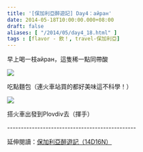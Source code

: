 ```yaml
---
title: '[保加利亞醉遊記] Day4：айран'
date: 2014-05-18T10:00:00.000+08:00
draft: false
aliases: [ "/2014/05/day4_18.html" ]
tags : [flavor - 飲！, travel-保加利亞]
---
```


早上喝一枝айран，這隻稀一點同帶酸  

![](/images/bulgaria4a1.jpg)

吃點麵包（連火車站買的都好美味這不科學！）  

![](/images/bulgaria4a.jpg)

搭火車出發到Plovdiv去（揮手）  
  
\-----------------------------------------------  
  
延伸閱讀：[保加利亞醉遊記（14D16N）](https://hidie.net/bulgaria14d16n/)
